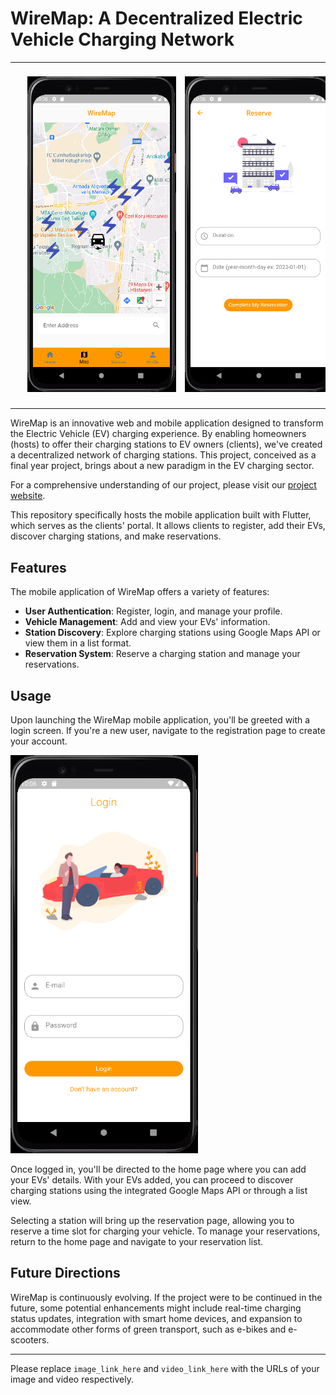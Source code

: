 # WireMap: A Decentralized Electric Vehicle Charging Network

<table>
  <tr>
    <td> <img src="https://github.com/boraoztekesin/Wire-Map/blob/master/Android%20Emulator%20-%20Pixel_4_API_30_5554%2016.06.2023%2013_03_09.png?raw=true" alt="WireMap Screenshot 1" style="width: 300px;  padding: 20px"/> </td>
    <td> <img src="https://github.com/boraoztekesin/Wire-Map/blob/master/Android%20Emulator%20-%20Pixel_4_API_30_5554%2016.06.2023%2013_04_01.png?raw=true" alt="WireMap Screenshot 2" style="width: 300px;  padding: 20px "/> </td>
  </tr>
</table>

WireMap is an innovative web and mobile application designed to transform the Electric Vehicle (EV) charging experience. By enabling homeowners (hosts) to offer their charging stations to EV owners (clients), we've created a decentralized network of charging stations. This project, conceived as a final year project, brings about a new paradigm in the EV charging sector.

For a comprehensive understanding of our project, please visit our [project website](https://wiremap-landing-8cnf.vercel.app/).

This repository specifically hosts the mobile application built with Flutter, which serves as the clients' portal. It allows clients to register, add their EVs, discover charging stations, and make reservations.

## Features

The mobile application of WireMap offers a variety of features:

- **User Authentication**: Register, login, and manage your profile.
- **Vehicle Management**: Add and view your EVs' information.
- **Station Discovery**: Explore charging stations using Google Maps API or view them in a list format.
- **Reservation System**: Reserve a charging station and manage your reservations.

## Usage


Upon launching the WireMap mobile application, you'll be greeted with a login screen. If you're a new user, navigate to the registration page to create your account.

<img src="https://github.com/boraoztekesin/Wire-Map/blob/master/Android%20Emulator%20-%20Pixel_4_API_30_5554%2016.06.2023%2012_59_41.png?raw=true" alt="WireMap Screenshot 3" width="300"/>

Once logged in, you'll be directed to the home page where you can add your EVs' details. With your EVs added, you can proceed to discover charging stations using the integrated Google Maps API or through a list view.

Selecting a station will bring up the reservation page, allowing you to reserve a time slot for charging your vehicle. To manage your reservations, return to the home page and navigate to your reservation list.

## Future Directions

WireMap is continuously evolving. If the project were to be continued in the future, some potential enhancements might include real-time charging status updates, integration with smart home devices, and expansion to accommodate other forms of green transport, such as e-bikes and e-scooters.

---

Please replace `image_link_here` and `video_link_here` with the URLs of your image and video respectively.

